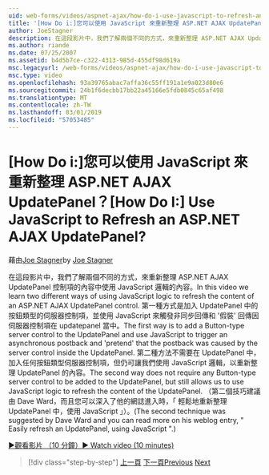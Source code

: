```yaml
---
uid: web-forms/videos/aspnet-ajax/how-do-i-use-javascript-to-refresh-an-aspnet-ajax-updatepanel
title: '[How Do i:]您可以使用 JavaScript 來重新整理 ASP.NET AJAX UpdatePanel？ | Microsoft Docs'
author: JoeStagner
description: 在這段影片中，我們了解兩個不同的方式，來重新整理 ASP.NET AJAX UpdatePanel 控制項的內容中使用 JavaScript 邏輯的內容。 第一個方法是加入...
ms.author: riande
ms.date: 07/25/2007
ms.assetid: b4d5b7ce-c322-4313-985d-455df98d619a
msc.legacyurl: /web-forms/videos/aspnet-ajax/how-do-i-use-javascript-to-refresh-an-aspnet-ajax-updatepanel
msc.type: video
ms.openlocfilehash: 93a39765abac7affa36c55ff191a1e9a023d80e6
ms.sourcegitcommit: 24b1f6decbb17bb22a45166e5fdb0845c65af498
ms.translationtype: MT
ms.contentlocale: zh-TW
ms.lasthandoff: 03/01/2019
ms.locfileid: "57053485"
---
```

<a name="how-do-i-use-javascript-to-refresh-an-aspnet-ajax-updatepanel"></a><span data-ttu-id="fd1a1-105">[How Do i:]您可以使用 JavaScript 來重新整理 ASP.NET AJAX UpdatePanel？</span><span class="sxs-lookup"><span data-stu-id="fd1a1-105">[How Do I:] Use JavaScript to Refresh an ASP.NET AJAX UpdatePanel?</span></span>
====================
<span data-ttu-id="fd1a1-106">藉由[Joe Stagner](https://github.com/JoeStagner)</span><span class="sxs-lookup"><span data-stu-id="fd1a1-106">by [Joe Stagner](https://github.com/JoeStagner)</span></span>

<span data-ttu-id="fd1a1-107">在這段影片中，我們了解兩個不同的方式，來重新整理 ASP.NET AJAX UpdatePanel 控制項的內容中使用 JavaScript 邏輯的內容。</span><span class="sxs-lookup"><span data-stu-id="fd1a1-107">In this video we learn two different ways of using JavaScript logic to refresh the content of an ASP.NET AJAX UpdatePanel control.</span></span> <span data-ttu-id="fd1a1-108">第一種方式是加入 UpdatePanel 中的按鈕類型的伺服器控制項，並使用 JavaScript 來觸發非同步回傳和 '假裝' 回傳因伺服器控制項在 updatepanel 當中。</span><span class="sxs-lookup"><span data-stu-id="fd1a1-108">The first way is to add a Button-type server control to the UpdatePanel and use JavaScript to trigger an asynchronous postback and 'pretend' that the postback was caused by the server control inside the UpdatePanel.</span></span> <span data-ttu-id="fd1a1-109">第二種方法不需要在 UpdatePanel 中，加入任何按鈕類型伺服器控制項，但仍可讓我們使用 JavaScript 邏輯，以重新整理 UpdatePanel 的內容。</span><span class="sxs-lookup"><span data-stu-id="fd1a1-109">The second way does not require any Button-type server control to be added to the UpdatePanel, but still allows us to use JavaScript logic to refresh the content of the UpdatePanel.</span></span> <span data-ttu-id="fd1a1-110">（第二個技巧建議由 Dave Ward，而且您可以深入了他的網誌進入時，「 輕鬆地重新整理 UpdatePanel 中，使用 JavaScript 」）。</span><span class="sxs-lookup"><span data-stu-id="fd1a1-110">(The second technique was suggested by Dave Ward and you can read more on his weblog entry, " Easily refresh an UpdatePanel, using JavaScript ".)</span></span>

[<span data-ttu-id="fd1a1-111">&#9654;觀看影片 （10 分鐘）</span><span class="sxs-lookup"><span data-stu-id="fd1a1-111">&#9654; Watch video (10 minutes)</span></span>](https://channel9.msdn.com/Blogs/ASP-NET-Site-Videos/how-do-i-use-javascript-to-refresh-an-aspnet-ajax-updatepanel)

> [!div class="step-by-step"]
> <span data-ttu-id="fd1a1-112">[上一頁](how-do-i-build-a-custom-aspnet-ajax-server-control.md)
> [下一頁](how-do-i-determine-whether-an-asynchronous-postback-has-occurred.md)</span><span class="sxs-lookup"><span data-stu-id="fd1a1-112">[Previous](how-do-i-build-a-custom-aspnet-ajax-server-control.md)
[Next](how-do-i-determine-whether-an-asynchronous-postback-has-occurred.md)</span></span>
